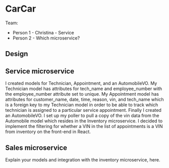 # CarCar

Team:

* Person 1 - Christina - Service
* Person 2 - Which microservice?

## Design

## Service microservice

I created models for Technician, Appointment, and an AutomobileVO. My Technician model has attributes for tech_name and employee_number with the employee_number attribute set to unique. My Appointment model has attributes for customer_name, date, time, reason, vin, and tech_name which is a foreign key to my Technician model in order to be able to track which technician is assigned to a particular service appointment. Finally I created an AutomobileVO. I set up my poller to pull a copy of the vin data from the Automobile model which resides in the Inventory microservice. I decided to implement the filtering for whether a VIN in the list of appointments is a VIN from inventory on the front-end in React.

## Sales microservice

Explain your models and integration with the inventory
microservice, here.

